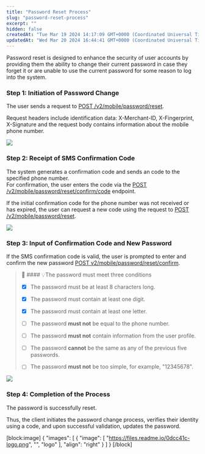```yaml
---
title: "Password Reset Process"
slug: "password-reset-process"
excerpt: ""
hidden: false
createdAt: "Tue Mar 19 2024 14:17:09 GMT+0000 (Coordinated Universal Time)"
updatedAt: "Wed Mar 20 2024 16:44:41 GMT+0000 (Coordinated Universal Time)"
---
```

Password reset is designed to enhance the security of user accounts by providing them the ability to change their current password in case they forget it or are unable to use the current password for some reason to log into the system.

### Step 1: Initiation of Password Change

The user sends a request to [POST /v2/mobile/password/reset](https://vault-bxou.readme.io/reference/resend-password).

Request headers include identification data: X-Merchant-ID, X-Fingerprint, X-Signature and the request body contains information about the mobile phone number.

![](https://files.readme.io/03726c1-image.png)

### Step 2: Receipt of SMS Confirmation Code

The system generates a confirmation code and sends an code to the specified phone number.  
For confirmation, the user enters the code via the [POST /v2/mobile/password/reset/confirm/code](https://vault-bxou.readme.io/reference/reset-confirm-code) endpoint.

If the initial confirmation code for the phone number was not received or has expired, the user can request a new code using the request to [POST /v2/mobile/password/reset](https://vault-bxou.readme.io/reference/resend-password).

![](https://files.readme.io/3af44d7-image.png)

### Step 3: Input of Confirmation Code and New Password

If the SMS confirmation code is valid, the user is prompted to enter and confirm the new password [POST v2/mobile/password/reset/confirm](https://vault-bxou.readme.io/reference/set-new-password).

> 📘 #### 💡The password must meet three conditions
> 
> - [x] The password must be at least 8 characters long.
> 
> - [x] The password must contain at least one digit.
> 
> - [x] The password must contain at least one letter.
> 
> - [ ] The password **must not** be equal to the phone number.
> 
> - [ ] The password **must not** contain information from the user profile.
> 
> - [ ] The password **cannot** be the same as any of the previous five passwords.
> 
> - [ ] The password **must not** be too simple, for example, "12345678".

![](https://files.readme.io/282f3c1-image.png)

### Step 4: Completion of the Process

The password is successfully reset.

Thus, the client initiates the password change process, verifies their identity using a code, and upon successful validation, updates the password.

[block:image]
{
  "images": [
    {
      "image": [
        "https://files.readme.io/0dcc41c-logo.png",
        "",
        "logo"
      ],
      "align": "right"
    }
  ]
}
[/block]
